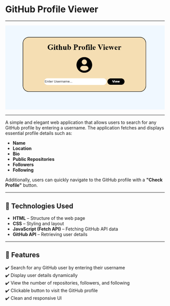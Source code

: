 # GitHub Profile Viewer

---

<div align="center">
    <img src="Images/github profile viewer.png" width="600px">
</div>

---

A simple and elegant web application that allows users to search for any GitHub profile by entering a username. The application fetches and displays essential profile details such as:

- **Name**
- **Location**
- **Bio**
- **Public Repositories**
- **Followers**
- **Following**

Additionally, users can quickly navigate to the GitHub profile with a **"Check Profile"** button.

---

## 🔧 Technologies Used

- **HTML** – Structure of the web page
- **CSS** – Styling and layout
- **JavaScript (Fetch API)** – Fetching GitHub API data
- **GitHub API** – Retrieving user details

---

## 🚀 Features

✔️ Search for any GitHub user by entering their username  <br>
✔️ Display user details dynamically  <br>
✔️ View the number of repositories, followers, and following  <br>
✔️ Clickable button to visit the GitHub profile  <br>
✔️ Clean and responsive UI <br>

